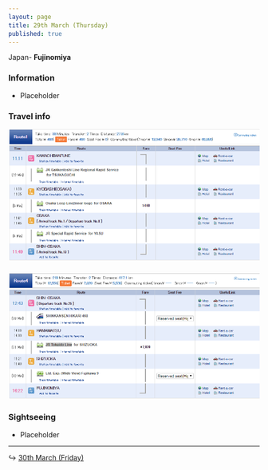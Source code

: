 ```yaml
---
layout: page
title: 29th March (Thursday)
published: true
---
```


Japan- **Fujinomiya**

### Information

* Placeholder

### Travel info

![](/uploads/versions/kawachitoshinokas---x----880-460x---.PNG)

### ![](/uploads/versions/shin-osakatofuji---x----879-438x---.PNG)

### Sightseeing

* Placeholder

---

↪ [30th March (Friday)](/days/week3/30mar)
